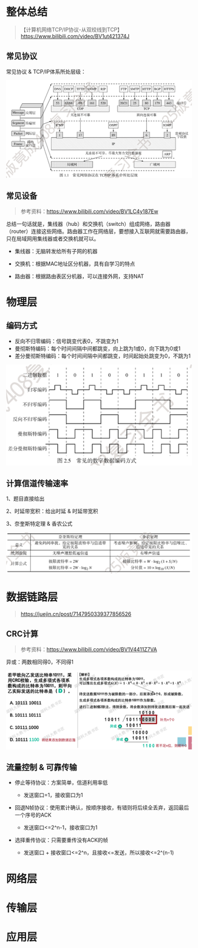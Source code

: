 # 整体总结

> 【计算机网络TCP/IP协议-从双绞线到TCP】https://www.bilibili.com/video/BV1ut421374J

## 常见协议

常见协议 & TCP/IP体系所处层级：

![image](./assets/6535155_1aee50ce-5ee1-47db-8685-ce870c9cdeed.png)

## 常见设备

> 参考资料：https://www.bilibili.com/video/BV1LC4y187Ew

总结一句话就是，集线器（hub）和交换机（switch）组成网络，路由器（router）连接这些网络。路由器工作在网络层，要想接入互联网就需要路由器，只在局域网用集线器或者交换机就可以。

- 集线器：无脑转发给所有子网的机器

- 交换机：根据MAC地址区分机器，具有自学习的特点

- 路由器：根据路由表区分机器，可以连接外网，支持NAT

# 物理层

## 编码方式

- 反向不归零编码：信号跳变代表0，不跳变为1
- 曼彻斯特编码：每个时间间隔中间都跳变，向上跳为1或0，向下跳为0或1
- 差分曼彻斯特编码：每个时间间隔中间都跳变，时间起始处跳变为0，不跳为1

![image](./assets/6535155_5a03b454-20ff-4406-9b62-4badee9940ab.png)

## 计算信道传输速率

1、题目直接给出

2、时延带宽积：给出时延 & 时延带宽积

3、奈奎斯特定理 & 香农公式

![image](./assets/6535155_eb62f93a-d3cb-402e-f390-4788376bf5c4.png)

# 数据链路层

> https://juejin.cn/post/7147950339377856526

## CRC计算

> 参考资料：https://www.bilibili.com/video/BV1V4411Z7VA

异或：两数相同得0，不同得1

![image-20241203234545354](./assets/image-20241203234545354.png)

## 流量控制 & 可靠传输

- 停止等待协议：方案简单，信道利用率低
  - 发送窗口=1，接收窗口为1

- 回退N帧协议：使用累计确认，按顺序接收，有错则将后续全丢弃，返回最后一个序号的ACK
  - 发送窗口<=2^n-1，接收窗口为1

- 选择重传协议：只需要重传没有ACK的帧
  - 发送窗口 + 接收窗口<=2^n，且接收<=发送，所以接收<=2^(n-1)



# 网络层







# 传输层





# 应用层



